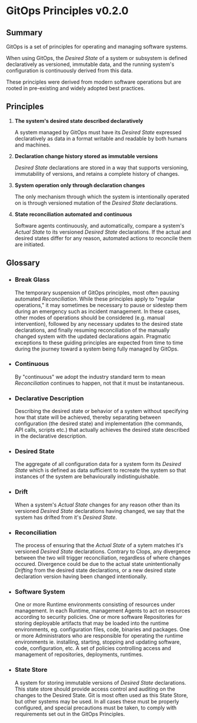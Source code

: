 # GitOps Principles v0.2.0

## Summary

GitOps is a set of principles for operating and managing software systems.

When using GitOps, the _Desired State_ of a system or subsystem is defined declaratively as versioned, immutable data, and the running system's configuration is continuously derived from this data.

These principles were derived from modern software operations but are rooted in pre-existing and widely adopted best practices.

## Principles

1. **The system's desired state described declaratively**

    A system managed by GitOps must have its _Desired State_ expressed declaratively as data in a format writable and readable by both humans and machines.

2. **Declaration change history stored as immutable versions**

    _Desired State_ declarations are stored in a way that supports versioning, immutability of versions, and retains a complete history of changes.

3. **System operation only through declaration changes**

    The only mechanism through which the system is intentionally operated on is through versioned mutation of the _Desired State_ declarations.

4. **State reconciliation automated and continuous**

    Software agents continuously, and automatically, compare a system's _Actual State_ to its versioned _Desired State_ declarations.
    If the actual and desired states differ for any reason, automated actions to reconcile them are initiated.

## Glossary

- ### Break Glass

    The temporary suspension of GitOps principles, most often pausing automated _Reconciliation_.
    While these principles apply to "regular operations," it may sometimes be necessary to pause or sidestep them during an emergency such as incident management.
    In these cases, other modes of operations should be considered (e.g. manual intervention), followed by any necessary updates to the desired state declarations, and finally resuming reconciliation of the manually changed system with the updated declarations again.
    Pragmatic exceptions to these guiding principles are expected from time to time during the journey toward a system being fully managed by GitOps.

- ### Continuous

    By "continuous" we adopt the industry standard term to mean _Reconciliation_ continues to happen, not that it must be instantaneous.

- ### Declarative Description

    Describing the desired state or behavior of a system without specifying how that state will be achieved, thereby separating between configuration (the desired state) and implementation (the commands, API calls, scripts etc.) that actually achieves the desired state described in the declarative description.

- ### Desired State

    The aggregate of all configuration data for a system form its _Desired State_ which is defined as data sufficient to recreate the system so that instances of the system are behaviourally indistinguishable.

- ### Drift

    When a system's _Actual State_ changes for any reason other than its versioned _Desired State_ declarations having changed, we say that the system has drifted from it's _Desired State_.

- ### Reconciliation

    The process of ensuring that the _Actual State_ of a sytem matches it's versioned _Desired State_ declarations.
    Contrary to CIops, any divergence between the two will trigger reconciliation, regardless of where changes occured.
    Divergence could be due to the actual state unintentionally _Drifting_ from the desired state declarations, or a new desired state declaration version having been changed intentionally.

- ### Software System

    One or more Runtime environments consisting of resources under management.
    In each Runtime, management Agents to act on resources according to security policies.
    One or more software Repositories for storing deployable artifacts that may be loaded into the runtime environments, eg. configuration files, code, binaries and packages.
    One or more Administrators who are responsible for operating the runtime environments ie. installing, starting, stopping and updating software, code, configuration, etc.
    A set of policies controlling access and management of repositories, deployments, runtimes.

- ### State Store

    A system for storing immutable versions of _Desired State_ declarations.
    This state store should provide access control and auditing on the changes to the Desired State.
    Git is most often used as this State Store, but other systems may be used.
    In all cases these must be properly configured, and special precautions must be taken, to comply with requirements set out in the GitOps Principles.
